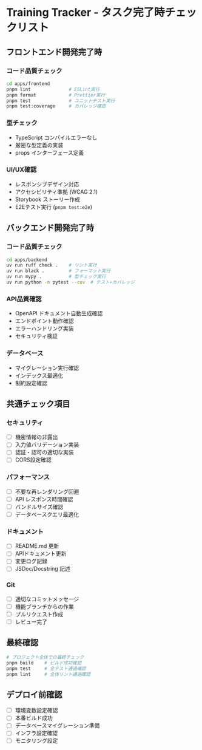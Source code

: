 # Training Tracker - タスク完了時チェックリスト

## フロントエンド開発完了時

### コード品質チェック
```bash
cd apps/frontend
pnpm lint              # ESLint実行
pnpm format            # Prettier実行  
pnpm test              # ユニットテスト実行
pnpm test:coverage     # カバレッジ確認
```

### 型チェック
- TypeScript コンパイルエラーなし
- 厳密な型定義の実装
- props インターフェース定義

### UI/UX確認
- レスポンシブデザイン対応
- アクセシビリティ準拠 (WCAG 2.1)
- Storybook ストーリー作成
- E2Eテスト実行 (`pnpm test:e2e`)

## バックエンド開発完了時

### コード品質チェック
```bash
cd apps/backend
uv run ruff check .    # リント実行
uv run black .         # フォーマット実行
uv run mypy .          # 型チェック実行
uv run python -m pytest --cov  # テスト+カバレッジ
```

### API品質確認
- OpenAPI ドキュメント自動生成確認
- エンドポイント動作確認
- エラーハンドリング実装
- セキュリティ検証

### データベース
- マイグレーション実行確認
- インデックス最適化
- 制約設定確認

## 共通チェック項目

### セキュリティ
- [ ] 機密情報の非露出
- [ ] 入力値バリデーション実装
- [ ] 認証・認可の適切な実装
- [ ] CORS設定確認

### パフォーマンス
- [ ] 不要な再レンダリング回避
- [ ] API レスポンス時間確認
- [ ] バンドルサイズ確認
- [ ] データベースクエリ最適化

### ドキュメント
- [ ] README.md 更新
- [ ] APIドキュメント更新
- [ ] 変更ログ記録
- [ ] JSDoc/Docstring 記述

### Git
- [ ] 適切なコミットメッセージ
- [ ] 機能ブランチからの作業
- [ ] プルリクエスト作成
- [ ] レビュー完了

## 最終確認
```bash
# プロジェクト全体での最終チェック
pnpm build    # ビルド成功確認
pnpm test     # 全テスト通過確認
pnpm lint     # 全体リント通過確認
```

## デプロイ前確認
- [ ] 環境変数設定確認
- [ ] 本番ビルド成功
- [ ] データベースマイグレーション準備
- [ ] インフラ設定確認
- [ ] モニタリング設定